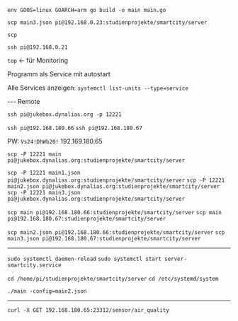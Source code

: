 `env GOOS=linux GOARCH=arm go build -o main main.go`

`scp main3.json pi@192.168.0.23:studienprojekte/smartcity/server`

`scp `

`ssh pi@192.168.0.21`

`top` <- für Monitoring

Programm als Service mit autostart

Alle Services anzeigen:
`systemctl list-units --type=service`

--- Remote

`ssh pi@jukebox.dynalias.org -p 12221`

`ssh pi@192.168.180.66`
`ssh pi@192.168.180.67`

PW: `Vs24!DhWb20!`
192.169.180.65

`scp -P 12221 main pi@jukebox.dynalias.org:studienprojekte/smartcity/server`

`scp -P 12221 main1.json pi@jukebox.dynalias.org:studienprojekte/smartcity/server`
`scp -P 12221 main2.json pi@jukebox.dynalias.org:studienprojekte/smartcity/server`
`scp -P 12221 main3.json pi@jukebox.dynalias.org:studienprojekte/smartcity/server`

`scp main pi@192.168.180.66:studienprojekte/smartcity/server`
`scp main pi@192.168.180.67:studienprojekte/smartcity/server`

`scp main2.json pi@192.168.180.66:studienprojekte/smartcity/server`
`scp main3.json pi@192.168.180.67:studienprojekte/smartcity/server`

---

`sudo systemctl daemon-reload`
`sudo systemctl start server-smartcity.service`

`cd /home/pi/studienprojekte/smartcity/server`
`cd /etc/systemd/system`

`./main -config=main2.json`

---

`curl -X GET 192.168.180.65:23312/sensor/air_quality`

